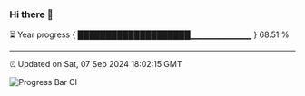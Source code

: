 ### Hi there 👋

⏳ Year progress { ████████████████████▁▁▁▁▁▁▁▁▁▁ } 68.51 %

---

⏰ Updated on Sat, 07 Sep 2024 18:02:15 GMT

![Progress Bar CI](https://github.com/EinsPommes/EinsPommes/blob/main/.github/workflows/main.yml)
